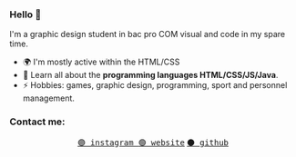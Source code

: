 ### Hello 👋

I'm a graphic design student in bac pro COM visual and code in my spare time.

- 🌍 I'm mostly active within the HTML/CSS
- 🌱 Learn all about the **programming languages HTML/CSS/JS/Java**.
- ⚡️ Hobbies: games, graphic design, programming, sport and personnel management.

### Contact me:
<p align="center">
  <a href="https://www.instagram.com/remi.dbgg/"><kbd>🟣 instagram</kbd</a>
  <a href="https://lechatlyon.github.io/website/"><kbd>🟢 website</kbd></a>
  <a href="https://github.com/lechatlyon/"><kbd>⚫ github</kbd</a>   
</p>
